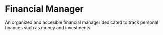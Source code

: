 # Financial Manager
An organized and accesible financial manager dedicated to track personal finances such as money and investments.

